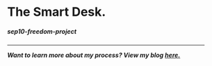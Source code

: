 # The Smart Desk.
<h5> sep10-freedom-project <h5>
 <hr size="8" width="90%" color="black"> 


































 <p> Want to learn more about my process? View my blog <a href="https://docs.google.com/document/d/1DsrfV8iPjcMOBRLm7r2hKsxf0o5yzFPjlrA-JHFPYi8/edit?usp=sharing">here.</a> </p>